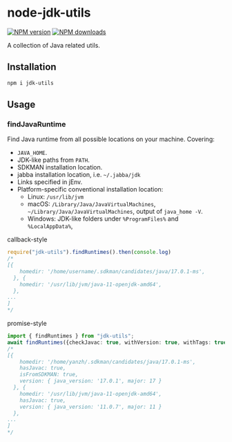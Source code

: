 # node-jdk-utils

<span class="badge-npmversion"><a href="https://npmjs.org/package/jdk-utils" title="View this project on NPM"><img src="https://img.shields.io/npm/v/jdk-utils.svg" alt="NPM version" /></a></span>
<span class="badge-npmdownloads"><a href="https://npmjs.org/package/jdk-utils" title="View this project on NPM"><img src="https://img.shields.io/npm/dm/jdk-utils.svg" alt="NPM downloads" /></a></span>

A collection of Java related utils.

## Installation
```bash
npm i jdk-utils
```

## Usage

### findJavaRuntime

Find Java runtime from all possible locations on your machine.
Covering:
* `JAVA_HOME`.
* JDK-like paths from `PATH`.
* SDKMAN installation location.
* jabba installation location, i.e. `~/.jabba/jdk`
* Links specified in jEnv.
* Platform-specific conventional installation location:
  * Linux: `/usr/lib/jvm`
  * macOS: `/Library/Java/JavaVirtualMachines`, `~/Library/Java/JavaVirtualMachines`, output of `java_home -V`.
  * Windows: JDK-like folders under `%ProgramFiles%` and `%LocalAppData%`,


callback-style

```ts
require("jdk-utils").findRuntimes().then(console.log)
/*
[{
    homedir: '/home/username/.sdkman/candidates/java/17.0.1-ms',
  }, {
    homedir: '/usr/lib/jvm/java-11-openjdk-amd64',
  },
...
]
*/
```

promise-style
```ts
import { findRuntimes } from "jdk-utils";
await findRuntimes({checkJavac: true, withVersion: true, withTags: true});
/*
[{
    homedir: '/home/yanzh/.sdkman/candidates/java/17.0.1-ms',
    hasJavac: true,
    isFromSDKMAN: true,
    version: { java_version: '17.0.1', major: 17 }
  }, {
    homedir: '/usr/lib/jvm/java-11-openjdk-amd64',
    hasJavac: true,
    version: { java_version: '11.0.7', major: 11 }
  },
...
]
*/
```

